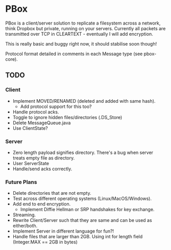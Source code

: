 # PBox #

PBox is a client/server solution to replicate a filesystem across a network, think Dropbox but private, running on your servers.
Currently all packets are transmitted over TCP in CLEARTEXT - eventually I will add encryption.

This is really basic and buggy right now, it should stabilise soon though!

Protocol format detailed in comments in each Message type (see pbox-core).

## TODO ##

### Client ###

  * Implement MOVED/RENAMED (deleted and added with same hash).
    * Add protocol support for this too?
  * Handle protocol acks.
  * Toggle to ignore hidden files/directories (.DS_Store)
  * Delete MessageQueue.java
  * Use ClientState?

### Server ###

  * Zero length payload signifies directory. There's a bug when server treats empty file as directory.
  * User ServerState
  * Handle/send acks correctly.

### Future Plans ###

  * Delete directories that are not empty.
  * Test across different operating systems (Linux/MacOS/Windows).
  * Add end to end encryption.
    * Implement Diffie Hellman or SRP handshakes for key exchange.
  * Streaming.
  * Rewrite Client/Server such that they are same and can be used as either/both.
  * Implement Server in different language for fun?!
  * Handle files that are larger than 2GB. Using int for length field (Integer.MAX == 2GB in bytes)